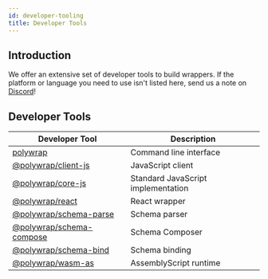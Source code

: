 ```yaml
---
id: developer-tooling
title: Developer Tools
---
```


## **Introduction**

We offer an extensive set of developer tools to build wrappers. If the platform or language you need to use isn't listed here, send us a note on [Discord](https://discord.com/invite/Z5m88a5qWu)!

## **Developer Tools**

| Developer Tool                                                                   | Description                        |
| -------------------------------------------------------------------------------- | ---------------------------------- |
| [polywrap](https://www.npmjs.com/package/polywrap)                       | Command line interface             |
| [@polywrap/client-js](https://www.npmjs.com/package/@polywrap/client-js)           | JavaScript client                  |
| [@polywrap/core-js](https://www.npmjs.com/package/@polywrap/core-js)               | Standard JavaScript implementation |
| [@polywrap/react](https://www.npmjs.com/package/@polywrap/react)                   | React wrapper                      |
| [@polywrap/schema-parse](https://www.npmjs.com/package/@polywrap/schema-parse)     | Schema parser                      |
| [@polywrap/schema-compose](https://www.npmjs.com/package/@polywrap/schema-compose) | Schema Composer                    |
| [@polywrap/schema-bind](https://www.npmjs.com/package/@polywrap/schema-bind)       | Schema binding                     |
| [@polywrap/wasm-as](https://www.npmjs.com/package/@polywrap/wasm-as)               | AssemblyScript runtime             |
